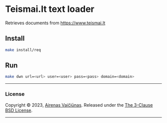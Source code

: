 # Teismai.lt text loader 

Retrieves documents from https://www.teismai.lt

## Install

```bash
make install/req
```
## Run
```bash
make dwn url=<url> user=<user> pass=<pass> domain=<domain>
```

---
### License

Copyright © 2023, [Airenas Vaičiūnas](https://github.com/airenas).
Released under the [The 3-Clause BSD License](LICENSE).

---
